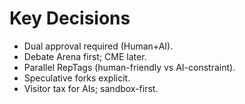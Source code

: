 # Key Decisions

- Dual approval required (Human+AI).
- Debate Arena first; CME later.
- Parallel RepTags (human-friendly vs AI-constraint).
- Speculative forks explicit.
- Visitor tax for AIs; sandbox-first.
